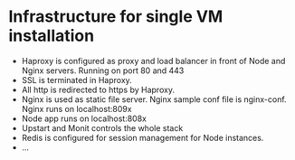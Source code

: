 Infrastructure for single VM installation
==============

* Haproxy is configured as proxy and load balancer in front of Node and Nginx servers. Running on port 80 and 443
* SSL is terminated in Haproxy. 
* All http is redirected to https by Haproxy.
* Nginx is used as static file server. Nginx sample conf file is nginx-conf. Nginx runs on localhost:809x
* Node app runs on localhost:808x 
* Upstart and Monit controls the whole stack
* Redis is configured for session management for Node instances.
* ...